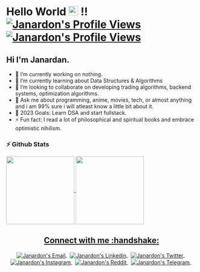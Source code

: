 <!--Header-->
<h1> Hello World <img src="https://i.gifer.com/origin/0c/0c71e4577721c09ecca15af4f273e4d0_w200.gif" width="25px" height="25px" > !!
<a href="#">
  <img alt="Janardon's Profile Views" src="https://komarev.com/ghpvc/?username=janardannn&color=blue" />
</a>
<a href="https://github.com/janardannn?tab=followers">
  <img alt="Janardon's Profile Views" src="https://img.shields.io/github/followers/janardannn.svg?style=flat&label=Follow" />
</a>
</h1>

## Hi I'm Janardan.

- 🔭 I’m currently working on nothing.
- 🌱 I’m currently learning about Data Structures & Algorithms
- 👯 I’m looking to collaborate on developing trading algorithms, backend systems, optimization algorithms.
- 💬 Ask me about programming, anime, movies, tech, or almost anything and i am 99% sure i will atleast know a little bit about it.
- 🥅 2023 Goals: Learn DSA and start fullstack.
- ⚡ Fun fact: I read a lot of philosophical and spiritual books and embrace optimistic nihilism.


<!--Mid GIF
</hr>
<p align="center">
<img align="center" src="https://media.giphy.com/media/CchzkJJ6UrQmQ/giphy.gif" width="100%" height="400px"/>
</p>
<p align="center"><i><b>When I see a bug in my code 天照 </b></i></p>
</hr>
</br>
-->
### :zap: Github Stats

<p align="left">
<a href="https://github.com/janardannn">
  <img align="center" height="180px" src="https://github-readme-stats.anuraghazra1.vercel.app/api?username=janardannn&layout=compact&show_icons=true&theme=tokyonight&line_height=27&title_color=FFFFFF"
</a>
<a href="https://github.com/janardannn">
  <img align="center" height="180px" src="https://github-readme-stats.vercel.app/api/top-langs/?username=janardannn&layout=compact&&show_icons=true&theme=tokyonight&line_height=27&title_color=FFFFFF"
</a>
</p>


<!--Social-->
<p align="center">
  <h2 align="center"> Connect with me :handshake:</h2>
</p>
<p align="center">
<a href="mailto:janardonhazarika7@gmail.com" target="_blank">
  <img align="center" alt="Janardon's Email" src="https://img.icons8.com/fluent/48/000000/gmail--v2.png"/>
</a>
&nbsp;
<a href="https://www.linkedin.com/in/janardan-hazarika-7b3b7b189/" target="_blank">
  <img align="center" alt="Janardon's Linkedin" src="https://img.icons8.com/fluent/48/000000/linkedin.png"/>
</a>
&nbsp;
 <!--
<a href="https://codeforces.com/profile/ZetaFunction" target="_blank">
  <img align="center" alt="" width="60px" src="https://lh3.googleusercontent.com/-9azrA7GgyNpNVfHRI5xLhRyy4OuqevecUAjUFFfpJccTGHkdd4oXYfw11Z5-jxlDRM=s200" />
</a>
&nbsp;

<a href="https://www.codechef.com/users/" target="_blank">
  <img align="center" alt="" width="48px" src="https://s3.amazonaws.com/codechef_shared/sites/default/files/uploads/pictures/811b20a47eac52b10c90ab82e0628e21.png"/>
</a>
&nbsp;
-->
<a href="https://twitter.com/janardan_ai/" target="_blank">
  <img align="center" alt="Janardon's Twitter" src="https://img.icons8.com/fluent/48/000000/twitter.png"/>
</a>
&nbsp;
<a href="https://www.instagram.com/janardan.ai/" target="_blank">
  <img align="center" alt="Janardon's Instagram" src="https://img.icons8.com/fluent/48/000000/instagram-new.png" />
</a>
&nbsp;
<a href="https://www.reddit.com/user/mind_uncapped/" target="_blank">
  <img align="center" alt="Janardon's Reddit" src="https://img.icons8.com/fluent/48/000000/reddit.png" />
</a>
&nbsp;
<a href="https://t.me/janardan_hazarika" target="_blank">
  <img align="center" alt="Janardon's Telegram" src="https://img.icons8.com/color/48/000000/telegram-app.png" />
</a>
&nbsp;
<!--
<a href="https://discordapp.com/users/624486651317452812/" target="_blank">
  <img align="center" alt="Janardon's Discord" src="https://img.icons8.com/fluent/48/000000/discord-logo.png" />
</a>
&nbsp;

</p>

<h3 align="center">Show some :heart: by starring some of the repositories!</h3>

<!--OLD-->
<!--<h3 align="center">Show some <img src="https://media.giphy.com/media/l0K4kWJir91VEoa1W/giphy.gif" width="75px" > by starring some of the repositories!</h3>-->
<!--<img src="https://github-readme-quotes.herokuapp.com/quote?theme=tokyonight" /> 
--> 
